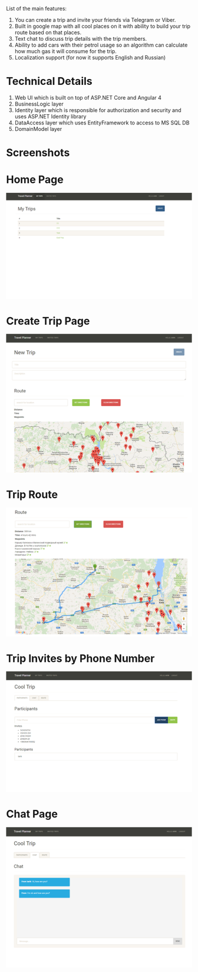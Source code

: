 

List of the main features: 

1. You can create a trip and invite your friends via Telegram or Viber.
2. Built in google map with all cool places on it with ability to build your trip route based on that places.
3. Text chat to discuss trip details with the trip members.
4. Ability to add cars with their petrol usage so an algorithm can calculate how much gas it will consume for the trip.
5. Localization support (for now it supports English and Russian)



# Technical Details

1. Web UI which is built on top of ASP.NET Core and Angular 4
2. BusinessLogic layer
3. Identity layer which is responsible for authorization and security and uses ASP.NET Identity library
4. DataAccess layer which uses EntityFramework to access to MS SQL DB
5. DomainModel layer

# Screenshots

# Home Page
![Alt text](/TravelPlanner.Web/screenshots/main.png)
# Create Trip Page
![Alt text](/TravelPlanner.Web/screenshots/create.png)
# Trip Route
![Alt text](/TravelPlanner.Web/screenshots/directions.png)
# Trip Invites by Phone Number
![Alt text](/TravelPlanner.Web/screenshots/invites.png)
# Chat Page
![Alt text](/TravelPlanner.Web/screenshots/chat.png)

